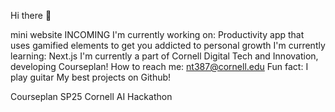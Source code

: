 Hi there 👋

mini website INCOMING
I'm currently working on: Productivity app that uses gamified elements to get you addicted to personal growth
I'm currently learning: Next.js
I'm currently a part of Cornell Digital Tech and Innovation, developing Courseplan!
How to reach me: nt387@cornell.edu
Fun fact: I play guitar
My best projects on Github!

Courseplan
SP25 Cornell AI Hackathon
